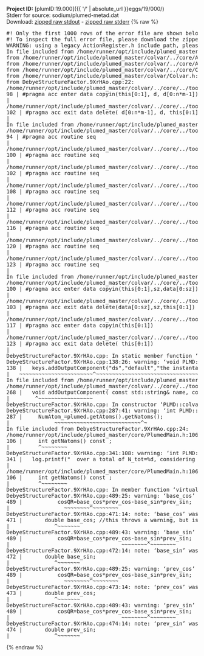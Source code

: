 **Project ID:** [plumID:19.000]({{ '/' | absolute_url }}eggs/19/000/)  
Stderr for source:  sodium/plumed-metad.dat   
Download: [zipped raw stdout](plumed-metad.dat.plumed_master.stdout.txt.zip) - [zipped raw stderr](plumed-metad.dat.plumed_master.stderr.txt.zip) 
{% raw %}
<pre>
#! Only the first 1000 rows of the error file are shown below
#! To inspect the full error file, please download the zipped raw stderr file above
WARNING: using a legacy ActionRegister.h include path, please use <<#include "core/ActionRegister.h">>
In file included from /home/runner/opt/include/plumed_master/colvar/../core/../tools/Tools.h:27,
from /home/runner/opt/include/plumed_master/colvar/../core/Action.h:28,
from /home/runner/opt/include/plumed_master/colvar/../core/ActionAtomistic.h:25,
from /home/runner/opt/include/plumed_master/colvar/../core/Colvar.h:25,
from /home/runner/opt/include/plumed_master/colvar/Colvar.h:24,
from DebyeStructureFactor.9XrHAo.cpp:22:
/home/runner/opt/include/plumed_master/colvar/../core/../tools/Tensor.h:98: warning: ignoring ‘#pragma acc enter’ [-Wunknown-pragmas]
98 | #pragma acc enter data copyin(this[0:1], d, d[0:n*m-1])
|
/home/runner/opt/include/plumed_master/colvar/../core/../tools/Tensor.h:102: warning: ignoring ‘#pragma acc exit’ [-Wunknown-pragmas]
102 | #pragma acc exit data delete( d[0:n*m-1], d, this[0:1])
|
In file included from /home/runner/opt/include/plumed_master/colvar/../core/ActionAtomistic.h:27:
/home/runner/opt/include/plumed_master/colvar/../core/../tools/Pbc.h:94: warning: ignoring ‘#pragma acc routine’ [-Wunknown-pragmas]
94 | #pragma acc routine seq
|
/home/runner/opt/include/plumed_master/colvar/../core/../tools/Pbc.h:100: warning: ignoring ‘#pragma acc routine’ [-Wunknown-pragmas]
100 | #pragma acc routine seq
|
/home/runner/opt/include/plumed_master/colvar/../core/../tools/Pbc.h:102: warning: ignoring ‘#pragma acc routine’ [-Wunknown-pragmas]
102 | #pragma acc routine seq
|
/home/runner/opt/include/plumed_master/colvar/../core/../tools/Pbc.h:108: warning: ignoring ‘#pragma acc routine’ [-Wunknown-pragmas]
108 | #pragma acc routine seq
|
/home/runner/opt/include/plumed_master/colvar/../core/../tools/Pbc.h:112: warning: ignoring ‘#pragma acc routine’ [-Wunknown-pragmas]
112 | #pragma acc routine seq
|
/home/runner/opt/include/plumed_master/colvar/../core/../tools/Pbc.h:116: warning: ignoring ‘#pragma acc routine’ [-Wunknown-pragmas]
116 | #pragma acc routine seq
|
/home/runner/opt/include/plumed_master/colvar/../core/../tools/Pbc.h:120: warning: ignoring ‘#pragma acc routine’ [-Wunknown-pragmas]
120 | #pragma acc routine seq
|
/home/runner/opt/include/plumed_master/colvar/../core/../tools/Pbc.h:123: warning: ignoring ‘#pragma acc routine’ [-Wunknown-pragmas]
123 | #pragma acc routine seq
|
In file included from /home/runner/opt/include/plumed_master/colvar/../core/Colvar.h:27:
/home/runner/opt/include/plumed_master/colvar/../core/../tools/Matrix.h:100: warning: ignoring ‘#pragma acc enter’ [-Wunknown-pragmas]
100 | #pragma acc enter data copyin(this[0:1],sz,data[0:sz])
|
/home/runner/opt/include/plumed_master/colvar/../core/../tools/Matrix.h:103: warning: ignoring ‘#pragma acc exit’ [-Wunknown-pragmas]
103 | #pragma acc exit data delete(data[0:sz],sz,this[0:1])
|
/home/runner/opt/include/plumed_master/colvar/../core/../tools/Matrix.h:117: warning: ignoring ‘#pragma acc enter’ [-Wunknown-pragmas]
117 | #pragma acc enter data copyin(this[0:1])
|
/home/runner/opt/include/plumed_master/colvar/../core/../tools/Matrix.h:123: warning: ignoring ‘#pragma acc exit’ [-Wunknown-pragmas]
123 | #pragma acc exit data delete( this[0:1])
|
DebyeStructureFactor.9XrHAo.cpp: In static member function ‘static void PLMD::colvar::DebyeStructureFactor::registerKeywords(PLMD::Keywords&)’:
DebyeStructureFactor.9XrHAo.cpp:138:26: warning: ‘void PLMD::Keywords::addOutputComponent(const std::string&, const std::string&, const std::string&)’ is deprecated: Use addOutputComponent with four argument and specify valid types for value from scalar/vector/matrix/grid [-Wdeprecated-declarations]
138 |   keys.addOutputComponent("ds","default","the instantaneous Debye Structure Factor at a given frequency q (or angle 2theta)");
|   ~~~~~~~~~~~~~~~~~~~~~~~^~~~~~~~~~~~~~~~~~~~~~~~~~~~~~~~~~~~~~~~~~~~~~~~~~~~~~~~~~~~~~~~~~~~~~~~~~~~~~~~~~~~~~~~~~~~~~~~~~~~
In file included from /home/runner/opt/include/plumed_master/colvar/../core/Action.h:27:
/home/runner/opt/include/plumed_master/colvar/../core/../tools/Keywords.h:268:8: note: declared here
268 |   void addOutputComponent( const std::string& name, const std::string& key, const std::string& descr );
|        ^~~~~~~~~~~~~~~~~~
DebyeStructureFactor.9XrHAo.cpp: In constructor ‘PLMD::colvar::DebyeStructureFactor::DebyeStructureFactor(const PLMD::ActionOptions&)’:
DebyeStructureFactor.9XrHAo.cpp:287:41: warning: ‘int PLMD::PlumedMain::DeprecatedAtoms::getNatoms() const’ is deprecated [-Wdeprecated-declarations]
287 |     NumAtom_=plumed.getAtoms().getNatoms();
|              ~~~~~~~~~~~~~~~~~~~~~~~~~~~^~
In file included from DebyeStructureFactor.9XrHAo.cpp:24:
/home/runner/opt/include/plumed_master/core/PlumedMain.h:106:9: note: declared here
106 |     int getNatoms() const ;
|         ^~~~~~~~~
DebyeStructureFactor.9XrHAo.cpp:341:108: warning: ‘int PLMD::PlumedMain::DeprecatedAtoms::getNatoms() const’ is deprecated [-Wdeprecated-declarations]
341 |   log.printf("  over a total of N_tot=%d, considering a number of atoms N=%d\n",plumed.getAtoms().getNatoms(),NumAtom_);
|                                                                                 ~~~~~~~~~~~~~~~~~~~~~~~~~~~^~
/home/runner/opt/include/plumed_master/core/PlumedMain.h:106:9: note: declared here
106 |     int getNatoms() const ;
|         ^~~~~~~~~
DebyeStructureFactor.9XrHAo.cpp: In member function ‘virtual void PLMD::colvar::DebyeStructureFactor::calculate()’:
DebyeStructureFactor.9XrHAo.cpp:489:25: warning: ‘base_cos’ may be used uninitialized [-Wmaybe-uninitialized]
489 |           cosQR=base_cos*prev_cos-base_sin*prev_sin;
|                 ~~~~~~~~^~~~~~~~~
DebyeStructureFactor.9XrHAo.cpp:471:14: note: ‘base_cos’ was declared here
471 |       double base_cos; //this throws a warning, but is correct (and faster)
|              ^~~~~~~~
DebyeStructureFactor.9XrHAo.cpp:489:43: warning: ‘base_sin’ may be used uninitialized [-Wmaybe-uninitialized]
489 |           cosQR=base_cos*prev_cos-base_sin*prev_sin;
|                                   ~~~~~~~~^~~~~~~~~
DebyeStructureFactor.9XrHAo.cpp:472:14: note: ‘base_sin’ was declared here
472 |       double base_sin;
|              ^~~~~~~~
DebyeStructureFactor.9XrHAo.cpp:489:25: warning: ‘prev_cos’ may be used uninitialized [-Wmaybe-uninitialized]
489 |           cosQR=base_cos*prev_cos-base_sin*prev_sin;
|                 ~~~~~~~~^~~~~~~~~
DebyeStructureFactor.9XrHAo.cpp:473:14: note: ‘prev_cos’ was declared here
473 |       double prev_cos;
|              ^~~~~~~~
DebyeStructureFactor.9XrHAo.cpp:489:43: warning: ‘prev_sin’ may be used uninitialized [-Wmaybe-uninitialized]
489 |           cosQR=base_cos*prev_cos-base_sin*prev_sin;
|                                   ~~~~~~~~^~~~~~~~~
DebyeStructureFactor.9XrHAo.cpp:474:14: note: ‘prev_sin’ was declared here
474 |       double prev_sin;
|              ^~~~~~~~
</pre>
{% endraw %}
